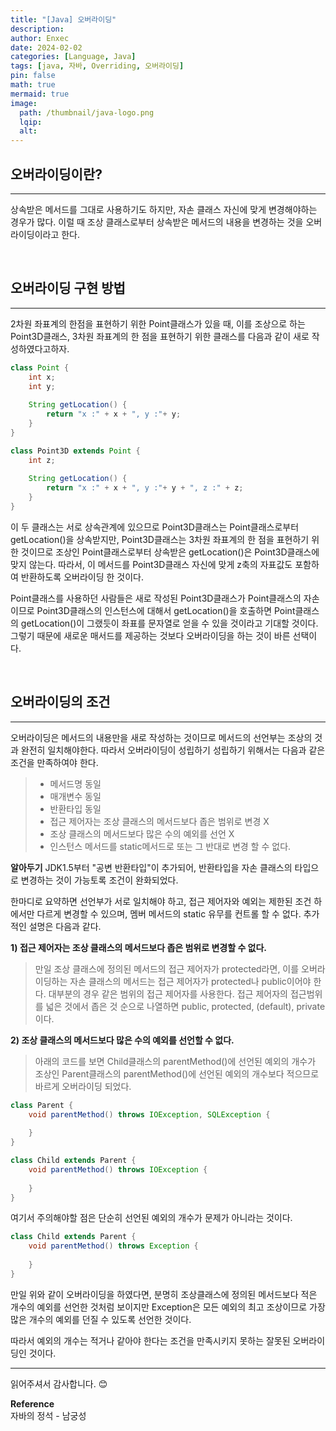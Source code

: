 ```yaml
---
title: "[Java] 오버라이딩"
description: 
author: Enxec
date: 2024-02-02
categories: [Language, Java]
tags: [java, 자바, Overriding, 오버라이딩]
pin: false
math: true
mermaid: true
image:
  path: /thumbnail/java-logo.png
  lqip: 
  alt: 
---
```


## 오버라이딩이란?
---
상속받은 메서드를 그대로 사용하기도 하지만, 자손 클래스 자신에 맞게 변경해야하는 경우가 많다. 이럴 때 조상 클래스로부터 상속받은 메서드의 내용을 변경하는 것을 오버라이딩이라고 한다.

<br>

## 오버라이딩 구현 방법
---
2차원 좌표계의 한점을 표현하기 위한 Point클래스가 있을 때, 이를 조상으로 하는 Point3D클래스, 3차원 좌표계의 한 점을 표현하기 위한 클래스를 다음과 같이 새로 작성하였다고하자.

```java
class Point {
    int x;
    int y;
    
    String getLocation() {
    	return "x :" + x + ", y :"+ y;
    }
}

class Point3D extends Point {
    int z;
    
    String getLocation() {
    	return "x :" + x + ", y :"+ y + ", z :" + z;
    }
}
```

이 두 클래스는 서로 상속관계에 있으므로 Point3D클래스는 Point클래스로부터 getLocation()을 상속받지만, Point3D클래스는 3차원 좌표계의 한 점을 표현하기 위한 것이므로 조상인 Point클래스로부터 상속받은 getLocation()은 Point3D클래스에 맞지 않는다. 따라서, 이 메서드를 Point3D클래스 자신에 맞게 z축의 자표값도 포함하여 반환하도록 오버라이딩 한 것이다.

Point클래스를 사용하던 사람들은 새로 작성된 Point3D클래스가 Point클래스의 자손이므로 Point3D클래스의 인스턴스에 대해서 getLocation()을 호출하면 Point클래스의 getLocation()이 그랬듯이 좌표를 문자열로 얻을 수 있을 것이라고 기대할 것이다. 그렇기 때문에 새로운 매서드를 제공하는 것보다 오버라이딩을 하는 것이 바른 선택이다.

<br>

## 오버라이딩의 조건
---
오버라이딩은 메서드의 내용만을 새로 작성하는 것이므로 메서드의 선언부는 조상의 것과 완전히 일치해야한다. 따라서 오버라이딩이 성립하기 성립하기 위해서는 다음과 같은 조건을 만족하여야 한다.

> - 메서드명 동일
> - 매개변수 동일
> - 반환타입 동일
> - 접근 제어자는 조상 클래스의 메서드보다 좁은 범위로 변경 X
> - 조상 클래스의 메서드보다 많은 수의 예외를 선언 X
> - 인스턴스 메서드를 static메서드로 또는 그 반대로 변경 할 수 없다.

__알아두기__ 
JDK1.5부터 "공변 반환타입"이 추가되어, 반환타입을 자손 클래스의 타입으로 변경하는 것이 가능토록 조건이 완화되었다.

한마디로 요약하면 선언부가 서로 일치해야 하고, 접근 제어자와 예외는 제한된 조건 하에서만 다르게 변경할 수 있으며, 멤버 메서드의 static 유무를 컨트롤 할 수 없다. 추가적인 설명은 다음과 같다.

__1) 접근 제어자는 조상 클래스의 메서드보다 좁은 범위로 변경할 수 없다.__

>만일 조상 클래스에 정의된 메서드의 접근 제어자가 protected라면, 이를 오버라이딩하는 자손 클래스의 메서드는 접근 제어자가 protected나 public이어야 한다. 대부분의 경우 같은 범위의 접근 제어자를 사용한다. 접근 제어자의 접근범위를 넓은 것에서 좁은 것 순으로 나열하면 public, protected, (default), private이다.

__2) 조상 클래스의 메서드보다 많은 수의 예외를 선언할 수 없다.__

>아래의 코드를 보면 Child클래스의 parentMethod()에 선언된 예외의 개수가 조상인 Parent클래스의 parentMethod()에 선언된 예외의 개수보다 적으므로 바르게 오버라이딩 되었다.

```java
class Parent {
    void parentMethod() throws IOException, SQLException {
    
    }
}

class Child extends Parent {
    void parentMethod() throws IOException {
    
    }
}
```

여기서 주의해야할 점은 단순히 선언된 예외의 개수가 문제가 아니라는 것이다.

```java
class Child extends Parent {
    void parentMethod() throws Exception {
    
    }
}
```

만일 위와 같이 오버라이딩을 하였다면, 분명히 조상클래스에 정의된 메서드보다 적은 개수의 예외를 선언한 것처럼 보이지만 Exception은 모든 예외의 최고 조상이므로 가장 많은 개수의 예외를 던질 수 있도록 선언한 것이다.

따라서 예외의 개수는 적거나 같아야 한다는 조건을 만족시키지 못하는 잘못된 오버라이딩인 것이다.

---

읽어주셔서 감사합니다. 😊 

__Reference__  
자바의 정석 - 남궁성  
